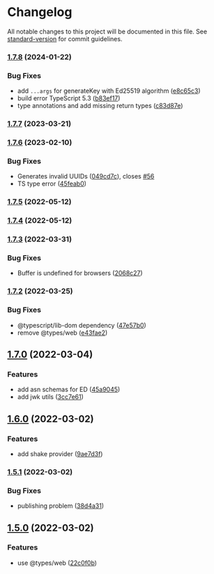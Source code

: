 # Changelog

All notable changes to this project will be documented in this file. See [standard-version](https://github.com/conventional-changelog/standard-version) for commit guidelines.

### [1.7.8](https://github.com/PeculiarVentures/webcrypto-core/compare/v1.7.7...v1.7.8) (2024-01-22)


### Bug Fixes

* add `...args` for generateKey with Ed25519 algorithm ([e8c65c3](https://github.com/PeculiarVentures/webcrypto-core/commit/e8c65c3d003bd6e14ccf59a66ba698b2b648af89))
* build error TypeScript 5.3 ([b83ef17](https://github.com/PeculiarVentures/webcrypto-core/commit/b83ef17f07c38a9f64195f5f5aa10f8fcb59e252))
* type annotations and add missing return types ([c83d87e](https://github.com/PeculiarVentures/webcrypto-core/commit/c83d87eb456a91d819a0441dcd8550e8518d7a1a))

### [1.7.7](https://github.com/PeculiarVentures/webcrypto-core/compare/v1.7.6...v1.7.7) (2023-03-21)

### [1.7.6](https://github.com/PeculiarVentures/webcrypto-core/compare/v1.7.5...v1.7.6) (2023-02-10)


### Bug Fixes

* Generates invalid UUIDs ([049cd7c](https://github.com/PeculiarVentures/webcrypto-core/commit/049cd7c9434c6171d8d8f4c83c9aa912fd510d3f)), closes [#56](https://github.com/PeculiarVentures/webcrypto-core/issues/56)
* TS type error ([45feab0](https://github.com/PeculiarVentures/webcrypto-core/commit/45feab0a0a78dcf9ecbd252d105b5cfa128c5085))

### [1.7.5](https://github.com/PeculiarVentures/webcrypto-core/compare/v1.7.4...v1.7.5) (2022-05-12)

### [1.7.4](https://github.com/PeculiarVentures/webcrypto-core/compare/v1.7.3...v1.7.4) (2022-05-12)

### [1.7.3](https://github.com/PeculiarVentures/webcrypto-core/compare/v1.7.2...v1.7.3) (2022-03-31)


### Bug Fixes

* Buffer is undefined for browsers ([2068c27](https://github.com/PeculiarVentures/webcrypto-core/commit/2068c27c2bff42303c66acecdf1c2dc819e27889))

### [1.7.2](https://github.com/PeculiarVentures/webcrypto-core/compare/v1.7.0...v1.7.2) (2022-03-25)


### Bug Fixes

* @typescript/lib-dom dependency ([47e57b0](https://github.com/PeculiarVentures/webcrypto-core/commit/47e57b0c87c55e051102593c0975370520ce6883))
* remove @types/web ([e43fae2](https://github.com/PeculiarVentures/webcrypto-core/commit/e43fae239ad6022d774ad81d9889f1a9cc46b9b1))

## [1.7.0](https://github.com/PeculiarVentures/webcrypto-core/compare/v1.6.0...v1.7.0) (2022-03-04)


### Features

* add asn schemas for ED ([45a9045](https://github.com/PeculiarVentures/webcrypto-core/commit/45a90455da038168eea32cc031bf70a3a01316ef))
* add jwk utils ([3cc7e61](https://github.com/PeculiarVentures/webcrypto-core/commit/3cc7e618f306c431718aefc3133d746b7c0c719b))

## [1.6.0](https://github.com/PeculiarVentures/webcrypto-core/compare/v1.5.1...v1.6.0) (2022-03-02)


### Features

* add shake provider ([9ae7d3f](https://github.com/PeculiarVentures/webcrypto-core/commit/9ae7d3fece28d3557e9f8712edf935460f342a3a))

### [1.5.1](https://github.com/PeculiarVentures/webcrypto-core/compare/v1.5.0...v1.5.1) (2022-03-02)


### Bug Fixes

* publishing problem ([38d4a31](https://github.com/PeculiarVentures/webcrypto-core/commit/38d4a31e0245a313225f94ff835a9d0d27382341))

## [1.5.0](https://github.com/PeculiarVentures/webcrypto-core/compare/v1.4.0...v1.5.0) (2022-03-02)


### Features

* use @types/web ([22c0f0b](https://github.com/PeculiarVentures/webcrypto-core/commit/22c0f0baeda86a22e9708eb831db015a3fceb827))
